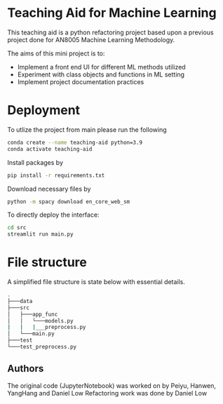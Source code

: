 # Teaching Aid for Machine Learning

This teaching aid is a python refactoring project based upon a previous project done for AN8005 Machine Learning Methodology. 

The aims of this mini project is to:
* Implement a front end UI for different ML methods utilized
* Experiment with class objects and functions in ML setting
* Implement project documentation practices


# Deployment
To utlize the project from main please run the following
```bash
conda create --name teaching-aid python=3.9
conda activate teaching-aid
```
Install packages by
```bash
pip install -r requirements.txt
```
Download necessary files by
```bash
python -m spacy download en_core_web_sm
```

To directly deploy the interface:
```bash
cd src
streamlit run main.py
```

# File structure
A simplified file structure is state below with essential details. 
```bash
.
├───data
├───src
│   ├───app_func
│   │   └───models.py
|   |   |___preprocess.py
│   └───main.py
├───test
└───test_preprocess.py
```

## Authors
The original code (JupyterNotebook) was worked on by Peiyu, Hanwen, YangHang and Daniel Low
Refactoring work was done by Daniel Low 